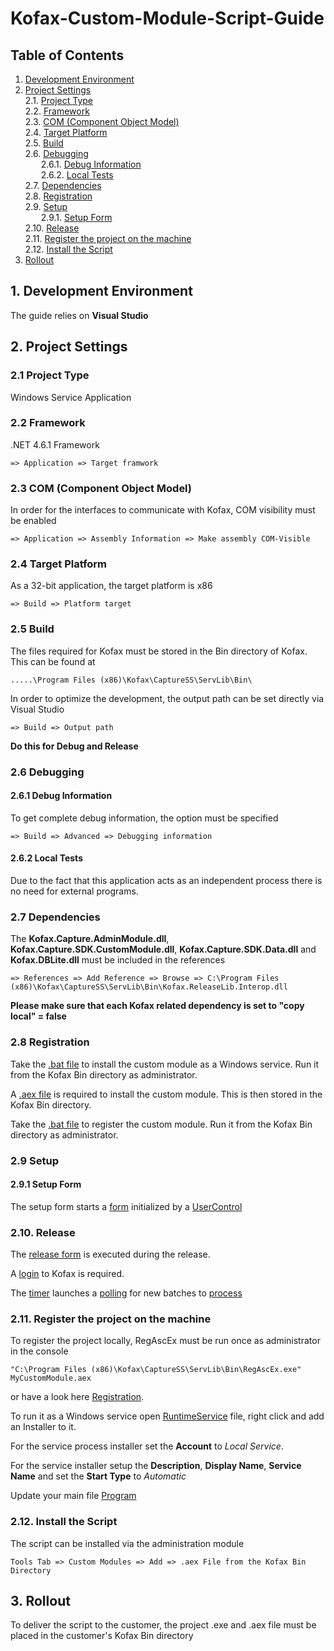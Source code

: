 # Kofax-Custom-Module-Script-Guide

## <a name=Content></a> Table of Contents
1. [Development Environment](#DevEnv)
2. [Project Settings](#Settings)  
  2.1. [Project Type](#ProjectType)  
  2.2. [Framework](#Framework)  
  2.3. [COM (Component Object Model)](#COM)  
  2.4. [Target Platform](#Target)  
  2.5. [Build](#Build)  
  2.6. [Debugging](#Debugging)  
    &emsp;&ensp;&nbsp;2.6.1. [Debug Information](#DebugInfo)  
    &emsp;&ensp;&nbsp;2.6.2. [Local Tests](#Tests)  
  2.7. [Dependencies](#Dependencies)  
  2.8. [Registration](#Registration)  
  2.9. [Setup](#Setup)  
    &emsp;&ensp;&nbsp;2.9.1. [Setup Form](#SetupForm)  
  2.10. [Release](#Release)  
  2.11. [Register the project on the machine](#ProjectRegistration)  
  2.12. [Install the Script](#Installation)
3. [Rollout](#Rollout)  

## <a name=DevEnv></a> 1. Development Environment

The guide relies on **Visual Studio**

## <a name=Settings></a> 2. Project Settings

### <a name=ProjectType></a> 2.1 Project Type

Windows Service Application

### <a name=Framework></a> 2.2 Framework

.NET 4.6.1 Framework

```
=> Application => Target framwork
```

### <a name=COM></a> 2.3 COM (Component Object Model)

In order for the interfaces to communicate with Kofax, COM visibility must be enabled

```
=> Application => Assembly Information => Make assembly COM-Visible
```

### <a name=Target></a> 2.4 Target Platform

As a 32-bit application, the target platform is x86

```
=> Build => Platform target
```

### <a name=Build></a> 2.5 Build

The files required for Kofax must be stored in the Bin directory of Kofax. This can be found at

```
.....\Program Files (x86)\Kofax\CaptureSS\ServLib\Bin\
```

In order to optimize the development, the output path can be set directly via Visual Studio

```
=> Build => Output path
```

**Do this for Debug and Release**

### <a name=Debugging></a> 2.6 Debugging

#### <a name=DebugInfo></a> 2.6.1 Debug Information

To get complete debug information, the option must be specified

```
=> Build => Advanced => Debugging information
```

#### <a name=Tests></a> 2.6.2 Local Tests

Due to the fact that this application acts as an independent process there is no need for external programs.

### <a name=Dependencies></a> 2.7 Dependencies

The **Kofax.Capture.AdminModule.dll**, **Kofax.Capture.SDK.CustomModule.dll**, **Kofax.Capture.SDK.Data.dll** and **Kofax.DBLite.dll** must be included in the references

```
=> References => Add Reference => Browse => C:\Program Files (x86)\Kofax\CaptureSS\ServLib\Bin\Kofax.ReleaseLib.Interop.dll
```
**Please make sure that each Kofax related dependency is set to "copy local" = false**

### <a name=Registration></a> 2.8 Registration

Take the [.bat file](https://github.com/matthiashermsen/Kofax-Custom-Module-Script-Guide/blob/master/MyCustomModuleInstall.bat) to install the custom module as a Windows service. Run it from the Kofax Bin directory as administrator.

A [.aex file](https://github.com/matthiashermsen/Kofax-Custom-Module-Script-Guide/blob/master/MyCustomModule.aex) is required to install the custom module. This is then stored in the Kofax Bin directory.

Take the [.bat file](https://github.com/matthiashermsen/Kofax-Custom-Module-Script-Guide/blob/master/MyCustomModuleRegister.bat) to register the custom module. Run it from the Kofax Bin directory as administrator.

### <a name=SetupScript></a> 2.9 Setup

#### <a name=SetupForm></a> 2.9.1 Setup Form

The setup form starts a [form](https://github.com/matthiashermsen/Kofax-Custom-Module-Script-Guide/blob/master/MyCustomModule/MyCustomModule/Setup/FrmSetup.cs) initialized by a [UserControl](https://github.com/matthiashermsen/Kofax-Custom-Module-Script-Guide/blob/master/MyCustomModule/MyCustomModule/Setup/UserControlSetup.cs)

### <a name=ReleaseScript></a> 2.10. Release

The [release form](https://github.com/matthiashermsen/Kofax-Custom-Module-Script-Guide/blob/master/MyCustomModule/MyCustomModule/Runtime/FrmMain.cs) is executed during the release.

A [login](https://github.com/matthiashermsen/Kofax-Custom-Module-Script-Guide/blob/master/MyCustomModule/MyCustomModule/Runtime/SessionManager.cs) to Kofax is required.

The [timer](https://github.com/matthiashermsen/Kofax-Custom-Module-Script-Guide/blob/master/MyCustomModule/MyCustomModule/Runtime/PollTimer.cs) launches a [polling](https://github.com/matthiashermsen/Kofax-Custom-Module-Script-Guide/blob/master/MyCustomModule/MyCustomModule/Runtime/BatchManager.cs) for new batches to [process](https://github.com/matthiashermsen/Kofax-Custom-Module-Script-Guide/blob/master/MyCustomModule/MyCustomModule/Runtime/BatchProcessor.cs)

### <a name=ProjectRegistration></a> 2.11. Register the project on the machine

To register the project locally, RegAscEx must be run once as administrator in the console

```
"C:\Program Files (x86)\Kofax\CaptureSS\ServLib\Bin\RegAscEx.exe" MyCustomModule.aex
```

or have a look here [Registration](#Registration).

To run it as a Windows service open [RuntimeService](https://github.com/matthiashermsen/Kofax-Custom-Module-Script-Guide/blob/master/MyCustomModule/MyCustomModule/Runtime/RuntimeService.cs) file, right click and add an Installer to it.

For the service process installer set the **Account** to *Local Service*.

For the service installer setup the **Description**, **Display Name**, **Service Name** and set the **Start Type** to *Automatic*

Update your main file [Program](https://github.com/matthiashermsen/Kofax-Custom-Module-Script-Guide/blob/master/MyCustomModule/MyCustomModule/Runtime/Program.cs)

### <a name=Installation></a> 2.12. Install the Script

The script can be installed via the administration module

```
Tools Tab => Custom Modules => Add => .aex File from the Kofax Bin Directory
```

## <a name=Rollout></a> 3. Rollout

To deliver the script to the customer, the project .exe and .aex file must be placed in the customer's Kofax Bin directory
